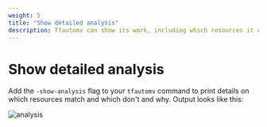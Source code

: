 ```yaml
---
weight: 5
title: "Show detailed analysis"
description: Tfautomv can show its work, including which resources it compared and which are a match.
---
```


# Show detailed analysis

Add the `-show-analysis` flag to your `tfautomv` command to print details on
which resources match and which don't and why. Output looks like this:

![analysis](../analysis.png)
